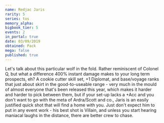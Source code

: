 ```yaml
---
name: Redjac Jaris
rarity: 5
series: tos
memory_alpha:
bigbook_tier: 5
events: 2
in_portal: true
date: 03/09/2019
obtained: Pack
mega: false
published: true
---
```


Let's talk about this particular wolf in the fold. Rather reminiscent of Colonel Q, but what a difference 400% instant damage makes to your long term prospects, eh? A cookie cutter skill set, +1 Diplomat, and base/voyage ranks that just about skirt in the good-to-useable range - very much in the mould of almost everyone that's been released this year, which makes it harder and harder to pick between them, but if your set-up lacks a +Acc and you don't want to go with the meta of Ardra/Scott and co., Jaris is an easily justified quick shot that will find a home with you. Just don't expect him to put in any event work - his best shot is Villain, and unless you start hearing maniacal laughs in the distance, there are better crew to chase.
